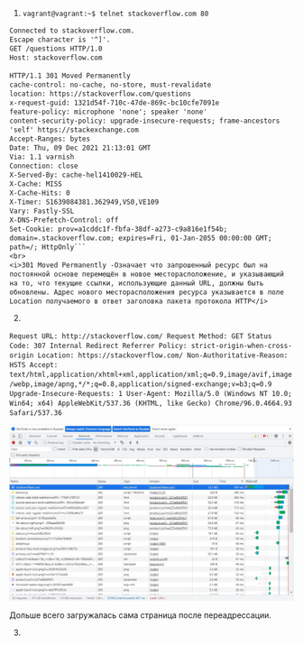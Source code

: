 1. `vagrant@vagrant:~$ telnet stackoverflow.com 80`
```Trying 151.101.65.69...
Connected to stackoverflow.com.
Escape character is '^]'.
GET /questions HTTP/1.0
Host: stackoverflow.com

HTTP/1.1 301 Moved Permanently
cache-control: no-cache, no-store, must-revalidate
location: https://stackoverflow.com/questions
x-request-guid: 1321d54f-710c-47de-869c-bc10cfe7091e
feature-policy: microphone 'none'; speaker 'none'
content-security-policy: upgrade-insecure-requests; frame-ancestors 'self' https://stackexchange.com
Accept-Ranges: bytes
Date: Thu, 09 Dec 2021 21:13:01 GMT
Via: 1.1 varnish
Connection: close
X-Served-By: cache-hel1410029-HEL
X-Cache: MISS
X-Cache-Hits: 0
X-Timer: S1639084381.362949,VS0,VE109
Vary: Fastly-SSL
X-DNS-Prefetch-Control: off
Set-Cookie: prov=a1cddc1f-fbfa-38df-a273-c9a816e1f54b; domain=.stackoverflow.com; expires=Fri, 01-Jan-2055 00:00:00 GMT; path=/; HttpOnly```
<br>
<i>301 Moved Permanently -Означает что запрошенный ресурс был на постоянной основе перемещён в новое месторасположение, и указывающий на то, что текущие ссылки, использующие данный URL, должны быть обновлены. Адрес нового месторасположения ресурса указывается в поле Location получаемого в ответ заголовка пакета протокола HTTP</i>
```

2.
`Request URL: http://stackoverflow.com/
  Request Method: GET
  Status Code: 307 Internal Redirect
  Referrer Policy: strict-origin-when-cross-origin
  Location: https://stackoverflow.com/
  Non-Authoritative-Reason: HSTS
  Accept: text/html,application/xhtml+xml,application/xml;q=0.9,image/avif,image/webp,image/apng,*/*;q=0.8,application/signed-exchange;v=b3;q=0.9
  Upgrade-Insecure-Requests: 1
  User-Agent: Mozilla/5.0 (Windows NT 10.0; Win64; x64) AppleWebKit/537.36 (KHTML, like Gecko) Chrome/96.0.4664.93 Safari/537.36 `
  
![11](https://github.com/a-khov/devops-netology/raw/main/Homework/3.6/8.jpg)

Дольше всего загружалась сама страница после переадрессации.

3. 